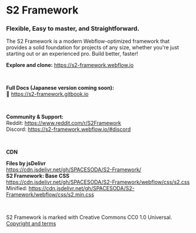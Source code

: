 # S2 Framework

### Flexible, Easy to master, and Straightforward.

The S2 Framework is a modern Webflow-optimized framework that provides a solid foundation for projects of any size, whether you're just starting out or an experienced pro. Build better, faster!

**Explore and clone:** https://s2-framework.webflow.io

<br>

**Full Docs (Japanese version coming soon):** <br>
📘 https://s2-framework.gitbook.io

<br>

**Community & Support:** <br>
Reddit: https://www.reddit.com/r/S2Framework
<br>
Discord: https://s2-framework.webflow.io/#discord

<br>

**CDN**

**Files by jsDelivr** <br>
https://cdn.jsdelivr.net/gh/SPACESODA/S2-Framework/
<br>
**S2 Framework: Base CSS** <br>
https://cdn.jsdelivr.net/gh/SPACESODA/S2-Framework/webflow/css/s2.css
<br>
Minified: https://cdn.jsdelivr.net/gh/SPACESODA/S2-Framework/webflow/css/s2.min.css

<br>

S2 Framework is marked with Creative Commons CC0 1.0 Universal.<br>
[Copyright and terms](https://s2-framework.gitbook.io/docs/copyright-and-terms)
